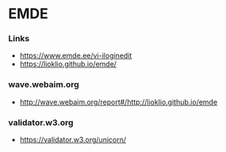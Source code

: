 # EMDE

### Links
- https://www.emde.ee/vi-iloginedit
- https://lioklio.github.io/emde/

### wave.webaim.org
- http://wave.webaim.org/report#/http://lioklio.github.io/emde

### validator.w3.org
 - https://validator.w3.org/unicorn/
